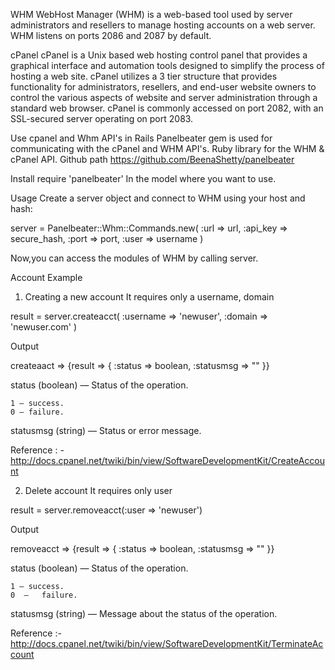   WHM 
       WebHost Manager (WHM) is a web-based tool used by server administrators and resellers to manage hosting accounts on a web server.
       WHM listens on ports 2086 and 2087 by default.

   cPanel
      cPanel is a Unix based web hosting control panel that provides a graphical interface and automation tools designed to simplify the process of hosting a web site. cPanel utilizes a 3 tier structure that provides functionality for administrators, resellers, and end-user website owners to control the various aspects of website and server administration through a standard web browser.
     cPanel is commonly accessed on port 2082, with an SSL-secured server operating on port 2083.

  Use cpanel and Whm API's in Rails
        Panelbeater gem  is used for communicating with the cPanel and WHM API's.
        Ruby library for the WHM & cPanel API.
        Github path https://github.com/BeenaShetty/panelbeater
     
  Install
      require 'panelbeater'
      In the model where you want to use.


 Usage
Create a server object and connect to WHM using your host and hash:

 server = Panelbeater::Whm::Commands.new(
                           :url => url,
                           :api_key => secure_hash,
                           :port => port,
                           :user => username
                        )

Now,you can access the modules of WHM by calling server.<module>


Account Example
   1. Creating a new account
      It  requires only a username, domain

   result = server.createacct(
                  :username => 'newuser',
                  :domain   => 'newuser.com'
                )

Output

createaact  =>  {result  => { :status  =>  boolean,  :statusmsg  =>  "" }}

status (boolean) — Status of the operation.

    1 — success.
    0 — failure.

statusmsg (string) — Status or error message.



  Reference : - http://docs.cpanel.net/twiki/bin/view/SoftwareDevelopmentKit/CreateAccount

2. Delete account
     It requires only user

  result = server.removeacct(:user => 'newuser')

Output

 removeacct  => {result  => { :status  =>  boolean,  :statusmsg  =>  "" }}

status (boolean) — Status of the operation.

    1 — success.
    0  —   failure.

statusmsg (string) — Message about the status of the operation.


Reference :-  http://docs.cpanel.net/twiki/bin/view/SoftwareDevelopmentKit/TerminateAccount
